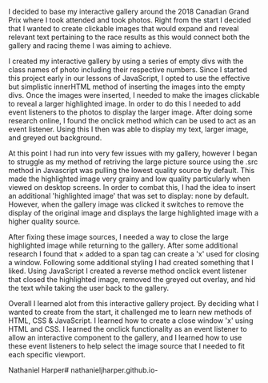 
I decided to base my interactive gallery around the 2018 Canadian Grand Prix where I took attended and took photos. Right from the start I decided that I wanted to create clickable images that would expand and reveal relevant text pertaining to the race results as this would connect both the gallery and racing theme I was aiming to achieve. 

I created my interactive gallery by using a series of empty divs with the class names of photo including their respective numbers. Since I started this project early in our lessons of JavaScript, I opted to use the effective but simplistic innerHTML method of inserting the images into the empty divs. Once the images were inserted, I needed to make the images clickable to reveal a larger highlighted image. In order to do this I needed to add event listeners to the photos to display the larger image. After doing some research online, I found the onclick method which can be used to act as an event listener. Using this I then was able to display my text, larger image, and greyed out background.

At this point I had run into very few issues with my gallery, however I began to struggle as my method of retriving the large picture source using the .src method in Javascript was pulling the lowest quality source by default. This made the highlighted image very grainy and low quality particularly when viewed on desktop screens. In order to combat this, I had the idea to insert an additional 'highlighted image' that was set to display: none by default. However, when the gallery image was clicked it switches to remove the display of the original image and displays the large highlighted image with a higher quality source.

After fixing these image sources, I needed a way to close the large highlighted image while returning to the gallery. After some additional research I found that &times; added to a span tag can create a 'x' used for closing a window. Following some additional styling I had created something that I liked. Using JavaScript I created a reverse method onclick event listener that closed the highlighted image, removed the greyed out overlay, and hid the text while taking the user back to the gallery.

Overall I learned alot from this interactive gallery project. By deciding what I wanted to create from the start, it challenged me to learn new methods of HTML, CSS & JavaScript. I learned how to create a close window 'x' using HTML and CSS. I learned the onclick functionality as an event listener to allow an interactive component to the gallery, and I learned how to use these event listeners to help select the image source that I needed to fit each specific viewport.


Nathaniel Harper# nathanieljharper.github.io-
